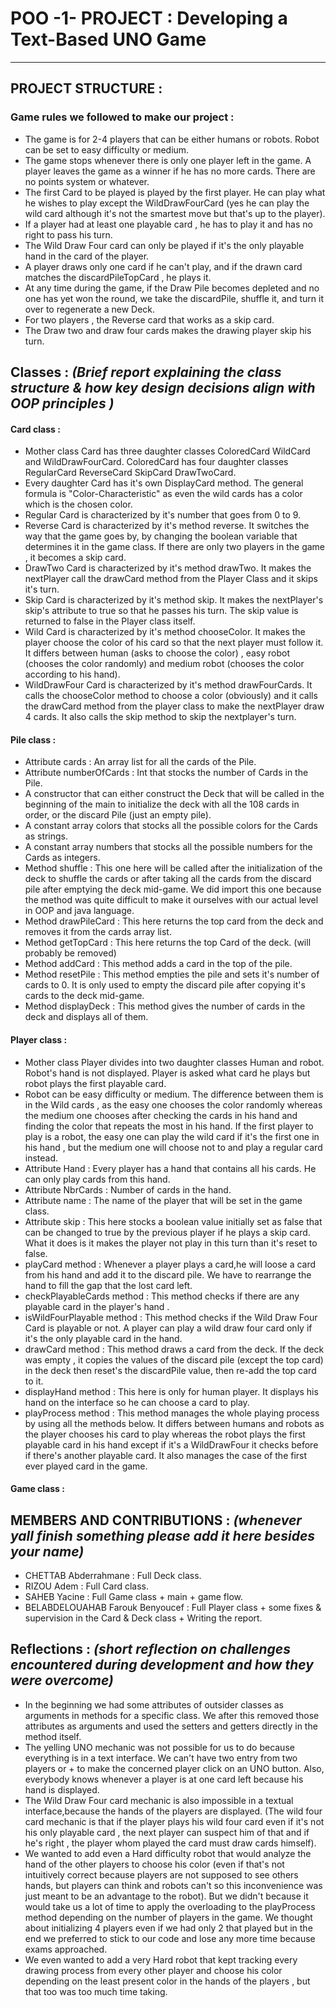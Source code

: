 # POO -1- PROJECT : Developing a Text-Based UNO Game
-----------------------------------------------------------------------------------------------------------------------------------

## PROJECT STRUCTURE :

### Game rules we followed to make our project :
- The game is for 2-4 players that can be either humans or robots. Robot can be set to easy difficulty or medium.
- The game stops whenever there is only one player left in the game. A player leaves the game as a winner if he has no more cards. There are no points system or whatever.
- The first Card to be played is played by the first player. He can play what he wishes to play except the WildDrawFourCard (yes he can play the wild card although it's not the smartest move but that's up to the player).
- If a player had at least one playable card , he has to play it and has no right to pass his turn.
- The Wild Draw Four card can only be played if it's the only playable hand in the card of the player.
- A player draws only one card if he can't play, and if the drawn card matches the discardPileTopCard , he plays it.
- At any time during the game, if the Draw Pile becomes depleted and no one has yet won the round, we take the discardPile, shuffle it, and turn it over to regenerate a new Deck. 
- For two players , the Reverse card that works as a skip card. 
- The Draw two and draw four cards makes the drawing player skip his turn.

## Classes :  *(Brief report explaining the class structure & how key design decisions align with OOP principles )*

#### Card class :
- Mother class Card has three daughter classes ColoredCard WildCard and WildDrawFourCard. ColoredCard has four daughter classes RegularCard ReverseCard SkipCard DrawTwoCard.
- Every daughter Card has it's own DisplayCard method. The general formula is "Color-Characteristic" as even the wild cards has a color which is the chosen color.
- Regular Card is characterized by it's number that goes from 0 to 9.
- Reverse Card is characterized by it's method reverse. It switches the way that the game goes by, by changing the boolean variable that determines it in the game class. If there are only two players in the game , it becomes a skip card.
- DrawTwo Card is characterized by it's method drawTwo. It makes the nextPlayer call the drawCard method from the Player Class and it skips it's turn.
- Skip Card is characterized by it's method skip. It makes the nextPlayer's skip's attribute to true so that he passes his turn. The skip value is returned to false in the Player class itself.
- Wild Card is characterized by it's method chooseColor. It makes the player choose the color of his card so that the next player must follow it. It differs between human (asks to choose the color) , easy robot (chooses the color randomly) and medium robot (chooses the color according to his hand).
- WildDrawFour Card is characterized by it's method drawFourCards. It calls the chooseColor method to choose a color (obviously) and it calls the drawCard method from the player class to make the nextPlayer draw 4 cards. It also calls the skip method to skip the nextplayer's turn.

#### Pile class :
- Attribute cards : An array list for all the cards of the Pile.
- Attribute numberOfCards : Int that stocks the number of Cards in the Pile.
- A constructor that can either construct the Deck that will be called in the beginning of the main to initialize the deck with all the 108 cards in order, or the discard Pile (just an empty pile).
- A constant array colors that stocks all the possible colors for the Cards as strings.
- A constant array numbers that stocks all the possible numbers for the Cards as integers.
- Method shuffle : This one here will be called after the initialization of the deck to shuffle the cards or after taking all the cards from the discard pile after emptying the deck mid-game. We did import this one because the method was quite difficult to make it ourselves with our actual level in OOP and java language.
- Method drawPileCard : This here returns the top card from the deck and removes it from the cards array list.
- Method getTopCard : This here returns the top Card of the deck. (will probably be removed)
- Method addCard : This method adds a card in the top of the pile.
- Method resetPile : This method empties the pile and sets it's number of cards to 0. It is only used to empty the discard pile after copying it's cards to the deck mid-game.
- Method displayDeck : This method gives the number of cards in the deck and displays all of them.

#### Player class :
- Mother class Player divides into two daughter classes Human and robot. Robot's hand is not displayed. Player is asked what card he plays but robot plays the first playable card.
- Robot can be easy difficulty or medium. The difference between them is in the Wild cards , as the easy one chooses the color randomly whereas the medium one chooses after checking the cards in his hand and finding the color that repeats the most in his hand. If the first player to play is a robot, the easy one can play the wild card if it's the first one in his hand , but the medium one will choose not to and play a regular card instead.
- Attribute Hand : Every player has a hand that contains all his cards. He can only play cards from this hand.
- Attribute NbrCards : Number of cards in the hand.
- Attribute name : The name of the player that will be set in the game class.
- Attribute skip : This here stocks a boolean value initially set as false that can be changed to true by the previous player if he plays a skip card. What it does is it makes the player not play in this turn than it's reset to false.
- playCard method : Whenever a player plays a card,he will loose a card from his hand and add it to the discard pile. We have to rearrange the hand to fill the gap that the lost card left.
- checkPlayableCards method : This method checks if there are any playable card in the player's hand .
- isWildFourPlayable method : This method checks if the Wild Draw Four Card is playable or not. A player can play a wild draw four card only if it's the only playable card in the hand.
- drawCard method : This method draws a card from the deck. If the deck was empty , it copies the values of the discard pile (except the top card) in the deck then reset's the discardPile value, then re-add the top card to it.
- displayHand method : This here is only for human player. It displays his hand on the interface so he can choose a card to play.
- playProcess method : This method manages the whole playing process by using all the methods below. It differs between humans and robots as the player chooses his card to play whereas the robot plays the first playable card in his hand except if it's a WildDrawFour it checks before if there's another playable card. It also manages the case of the first ever played card in the game.

#### Game class :



## MEMBERS AND CONTRIBUTIONS : *(whenever yall finish something please add it here besides your name)*
- CHETTAB Abderrahmane 			  : Full Deck class.
- RIZOU Adem 					  : Full Card class.
- SAHEB Yacine 					  : Full Game class + main + game flow.
- BELABDELOUAHAB Farouk Benyoucef : Full Player class + some fixes & supervision in the Card & Deck class + Writing the report.

## Reflections : *(short reflection on challenges encountered during development and how they were overcome)* 
- In the beginning we had some attributes of outsider classes as arguments in methods for a specific class. We after this removed those attributes as arguments and used the setters and getters directly in the method itself.
- The yelling UNO mechanic was not possible for us to do because everything is in a text interface. We can't have two entry from two players or + to make the concerned player click on an UNO button. Also, everybody knows whenever a player is at one card left because his hand is displayed.
- The Wild Draw Four card mechanic is also impossible in a textual interface,because the hands of the players are displayed. (The wild four card mechanic is that if the player plays his wild four card even if it's not his only playable card , the next player can suspect him of that and if he's right , the player whom played the card must draw cards himself).
- We wanted to add even a Hard difficulty robot that would analyze the hand of the other players to choose his color (even if that's not intuitively correct because players are not supposed to see others hands, but players can think and robots can't so this inconvenience was just meant to be an advantage to the robot). But we didn't because it would take us a lot of time to apply the overloading to the playProcess method depending on the number of players in the game. We thought about initializing 4 players even if we had only 2 that played but in the end we preferred to stick to our code and lose any more time because exams approached.
- We even wanted to add a very Hard robot that kept tracking every drawing process from every other player and choose his color depending on the least present color in the hands of the players , but that too was too much time taking.
